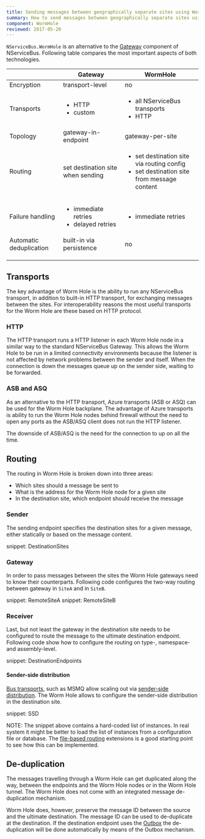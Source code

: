 ```yaml
---
title: Sending messages between geographically separate sites using Worm Hole Gateway
summary: How to send messages between geographically separate sites using Worm Hole Gateway 
component: WormHole
reviewed: 2017-05-20
---
```


`NServiceBus.WormHole` is an alternative to the [Gateway](/nservicebus/gateway/) component of NServiceBus. Following table compares the most important aspects of both technologies.

|                         | Gateway                                 | WormHole                                                                                |
|-------------------------|-----------------------------------------|-----------------------------------------------------------------------------------------|
| Encryption              | transport-level                         | no                                                                                      |
| Transports              | <ul><li>HTTP</li><li>custom</li></ul>   | <ul><li>all NServiceBus transports</li><li>HTTP</li></ul>                               |
| Topology                | gateway-in-endpoint                     | gateway-per-site                                                                        |
| Routing                 | set destination site when sending       | <ul><li>set destination site via routing config</li><li>set destination site from message content</li></ul> |
| Failure handling        | <ul><li>immediate retries</li><li>delayed retries</li></ul> | <ul><li>immediate retries</li></ul>                                 |
| Automatic deduplication | built-in via persistence                | no                                                                                      |
|                         |                                         |                                                                                         |
|                         |                                         |                                                                                         |
|                         |                                         |                                                                                         |

## Transports

The key advantage of Worm Hole is the ability to run any NServiceBus transport, in addition to built-in HTTP transport, for exchanging messages between the sites. For interoperability reasons the most useful transports for the Worm Hole are these based on HTTP protocol.


### HTTP

The HTTP transport runs a HTTP listener in each Worm Hole node in a similar way to the standard NServiceBus Gateway. This allows the Worm Hole to be run in a limited connectivity environments because the listener is not affected by network problems between the sender and itself. When the connection is down the messages queue up on the sender side, waiting to be forwarded.


### ASB and ASQ

As an alternative to the HTTP transport, Azure transports (ASB or ASQ) can be used for the Worm Hole backplane. The advantage of Azure transports is ability to run the Worm Hole nodes behind firewall without the need to open any ports as the ASB/ASQ client does not run the HTTP listener.

The downside of ASB/ASQ is the need for the connection to up on all the time.

## Routing

The routing in Worm Hole is broken down into three areas:
 * Which sites should a message be sent to
 * What is the address for the Worm Hole node for a given site
 * In the destination site, which endpoint should receive the message


### Sender

The sending endpoint specifies the destination sites for a given message, either statically or based on the message content.

snippet: DestinationSites


### Gateway

In order to pass messages between the sites the Worm Hole gateways need to know their counterparts. Following code configures the two-way routing between gateway in `SiteA` and in `SiteB`.

snippet: RemoteSiteA
snippet: RemoteSiteB  


### Receiver

Last, but not least the gateway in the destination site needs to be configured to route the message to the ultimate destination endpoint. Following code show how to configure the routing on type-, namespace- and assembly-level.

snippet: DestinationEndpoints

#### Sender-side distribution

[Bus transports](/nservicebus/transports/#types-of-transports-bus-transports), such as MSMQ allow scaling out via [sender-side distribution](/nservicebus/msmq/sender-side-distribution.md). The Worm Hole allows to configure the sender-side distribution in the destination site.

snippet: SSD

NOTE: The snippet above contains a hard-coded list of instances. In real system it might be better to load the list of instances from a configuration file or database. The [file-based routing](/nservicebus/messaging/file-based-routing) extensions is a good starting point to see how this can be implemented.

## De-duplication

The messages travelling through a Worm Hole can get duplicated along the way, between the endpoints and the Worm Hole nodes or in the Worm Hole tunnel. The Worm Hole does not come with an integrated message de-duplication mechanism.

Worm Hole does, however, preserve the message ID between the source and the ultimate destination. The message ID can be used to de-duplicate at the destination. If the destination endpoint uses the [Outbox](/nservicebus/outbox/) the de-duplication will be done automatically by means of the Outbox mechanism.